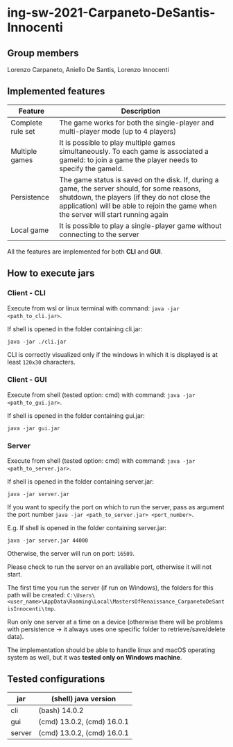 # ing-sw-2021-Carpaneto-DeSantis-Innocenti
## Group members
Lorenzo Carpaneto, Aniello De Santis, Lorenzo Innocenti

## Implemented features
|Feature|Description|
---|---
|Complete rule set|The game works for both the single-player and multi-player mode (up to 4 players)|
|Multiple games|It is possible to play multiple games simultaneously. To each game is associated a gameId: to join a game the player needs to specify the gameId.|
|Persistence|The game status is saved on the disk. If, during a game, the server should, for some reasons, shutdown, the players (if they do not close the application) will be able to rejoin the game when the server will start running again|
|Local game|It is possible to play a single-player game without connecting to the server|

All the features are implemented for both **CLI** and **GUI**.

## How to execute jars
### Client - CLI
Execute from wsl or linux terminal with command: `java -jar <path_to_cli.jar>`.

If shell is opened in the folder containing cli.jar:
```
java -jar ./cli.jar
```

CLI is correctly visualized only if the windows in which it is displayed is at least `120x30` characters.

### Client - GUI
Execute from shell (tested option: cmd) with command: `java -jar <path_to_gui.jar>`.

If shell is opened in the folder containing gui.jar:
```
java -jar gui.jar
```

### Server
Execute from shell (tested option: cmd) with command: `java -jar <path_to_server.jar>`.

If shell is opened in the folder containing server.jar:
```
java -jar server.jar
```

If you want to specify the port on which to run the server, pass as argument the port number `java -jar <path_to_server.jar> <port_number>`. 

E.g. If shell is opened in the folder containing server.jar:
```
java -jar server.jar 44000
```

Otherwise, the server will run on port: `16509`.

Please check to run the server on an available port, otherwise it will not start.

The first time you run the server (if run on Windows), the folders for this path will be created: `C:\Users\<user_name>\AppData\Roaming\Local\MastersOfRenaissance_CarpanetoDeSantisInnocenti\tmp`.

Run only one server at a time on a device (otherwise there will be problems with persistence -> it always uses one specific folder to retrieve/save/delete data).

The implementation should be able to handle linux and macOS operating system as well, but it was **tested only on Windows machine**.

## Tested configurations
|jar|(shell) java version|
---|---
|cli|(bash) 14.0.2|
|gui|(cmd) 13.0.2, (cmd) 16.0.1|
|server|(cmd) 13.0.2, (cmd) 16.0.1|
